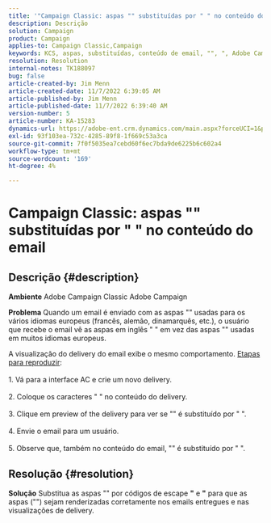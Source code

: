 ```yaml
---
title: '"Campaign Classic: aspas "" substituídas por " " no conteúdo do email"'
description: Descrição
solution: Campaign
product: Campaign
applies-to: Campaign Classic,Campaign
keywords: KCS, aspas, substituídas, conteúdo de email, "", ", Adobe Campaign, Adobe Campaign Classic
resolution: Resolution
internal-notes: TK188097
bug: false
article-created-by: Jim Menn
article-created-date: 11/7/2022 6:39:05 AM
article-published-by: Jim Menn
article-published-date: 11/7/2022 6:39:40 AM
version-number: 5
article-number: KA-15283
dynamics-url: https://adobe-ent.crm.dynamics.com/main.aspx?forceUCI=1&pagetype=entityrecord&etn=knowledgearticle&id=ff7111dc-665e-ed11-9562-6045bd0061cb
exl-id: 93f103ea-732c-4285-89f8-1f669c53a3ca
source-git-commit: 7f0f5035ea7cebd60f6ec7bda9de6225b6c602a4
workflow-type: tm+mt
source-wordcount: '169'
ht-degree: 4%

---
```


# Campaign Classic: aspas &quot;&quot; substituídas por &quot; &quot; no conteúdo do email

## Descrição {#description}


<b>Ambiente</b>
Adobe Campaign Classic Adobe Campaign

<b>Problema</b>
Quando um email é enviado com as aspas &quot;&quot; usadas para os vários idiomas europeus (francês, alemão, dinamarquês, etc.), o usuário que recebe o email vê as aspas em inglês &quot; &quot; em vez das aspas &quot;&quot; usadas em muitos idiomas europeus.

A visualização do delivery do email exibe o mesmo comportamento.
<u>Etapas para reproduzir</u>:<br><br>1. Vá para a interface AC e crie um novo delivery.<br><br>2. Coloque os caracteres &quot; &quot; no conteúdo do delivery.<br><br>3. Clique em preview of the delivery para ver se &quot;&quot; é substituído por &quot; &quot;.<br><br>4. Envie o email para um usuário.<br><br>5. Observe que, também no conteúdo do email, &quot;&quot; é substituído por &quot; &quot;.<br>

## Resolução {#resolution}


<b>Solução</b>
Substitua as aspas &quot;&quot; por códigos de escape <b>&quot;</b> e <b>&quot;</b> para que as aspas (&quot;&quot;) sejam renderizadas corretamente nos emails entregues e nas visualizações de delivery.
